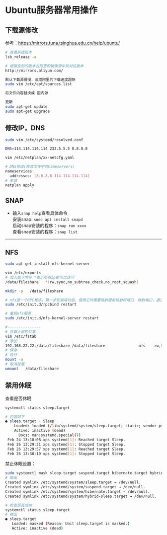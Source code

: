 # Ubuntu服务器常用操作

## 下载源修改

参考：https://mirrors.tuna.tsinghua.edu.cn/help/ubuntu/

```bash
# 查看系统版本
lsb_release -a

# 根据查到的版本去阿里的镜像源中找对应版本
http://mirrors.aliyun.com/

默认下载源很慢，改成阿里的下载速度超快
sudo vim /etc/apt/sources.list

将文件内容替换成 国内源

更新
sudo apt-get update
sudo apt-get upgrade
```

## 修改IP，DNS

```bash
sudo vim /etc/systemd/resolved.conf

DNS=114.114.114.114 233.5.5.5 8.8.8.8
```

```bash
vim /etc/netplan/xx-netcfg.yaml

# DNS修改(修改文件中的nameservers)
nameservices:
  addresses: [8.8.8.8,114.114.114.114]
# 生效
netplan apply
```

## SNAP

* 输入`snap help`查看具体命令  
安装snap: `sudo apt install snapd`  
启动snap安装的程序：`snap run xxxx`  
查看snap安装的程序：`snap list`  

---

## NFS

```bash
sudo apt-get install nfs-kernel-server

vim /etc/exports
# 加入如下内容 *表示所有ip都可以访问
/data/fileshare   *(rw,sync,no_subtree_check,no_root_squash)

mkdir -p   /data/fileshare

# nfs是一个RPC程序，第一步安装成功后，使用它时需要映射提前映射好端口，映射端口，通过rpcbind 设定
sudo /etc/init.d/rpcbind restart

# 重启nfs服务
sudo /etc/init.d/nfs-kernel-server restart 

#---------------
# 挂载上面的共享
vim /etc/fstab
# 添加
192.168.22.22:/data/fileshare /data/fileshare               nfs    rw,tcp,soft  0  0
# 保存
# 执行
mount -a
# 取消挂载
umount   /data/fileshare   
```

## 禁用休眠

查看是否休眠

```bash
systemctl status sleep.target

# 内容如下
● sleep.target - Sleep
    Loaded: loaded (/lib/systemd/system/sleep.target; static; vendor preset: enabled)
    Active: inactive (dead)
      Docs: man:systemd.special(7)
 Feb 24 13:18:08 xps systemd[1]: Reached target Sleep.
 Feb 26 13:29:31 xps systemd[1]: Stopped target Sleep.
 Feb 26 13:29:57 xps systemd[1]: Reached target Sleep.
 Feb 26 13:30:19 xps systemd[1]: Stopped target Sleep.
```

禁止休眠设置：

```bash
sudo systemctl mask sleep.target suspend.target hibernate.target hybrid-sleep.target
# 输出
Created symlink /etc/systemd/system/sleep.target → /dev/null.
Created symlink /etc/systemd/system/suspend.target → /dev/null.
Created symlink /etc/systemd/system/hibernate.target → /dev/null.
Created symlink /etc/systemd/system/hybrid-sleep.target → /dev/null.

# 检查是否成功
systemctl status sleep.target
# 输出
● sleep.target
   Loaded: masked (Reason: Unit sleep.target is masked.)
   Active: inactive (dead)
```